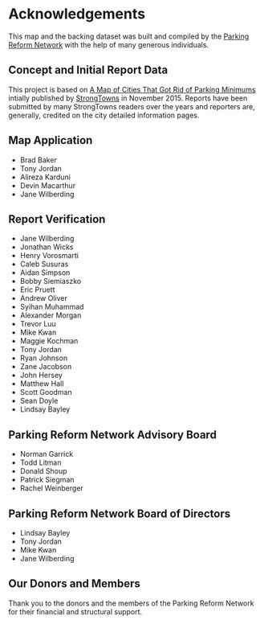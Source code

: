 # Acknowledgements

This map and the backing dataset was built and compiled by the [Parking Reform Network](https://parkingreform.org/) with the help of many generous individuals.

## Concept and Initial Report Data

This project is based on [A Map of Cities That Got Rid of Parking Minimums](https://www.strongtowns.org/journal/2015/11/18/a-map-of-cities-that-got-rid-of-parking-minimums) intially published by [StrongTowns](https://strongtowns.org) in November 2015. Reports have been submitted by many StrongTowns readers over the years and reporters are, generally, credited on the city detailed information pages.

## Map Application

- Brad Baker
- Tony Jordan
- Alireza Karduni
- Devin Macarthur
- Jane Wilberding

## Report Verification

- Jane Wilberding
- Jonathan Wicks
- Henry Vorosmarti
- Caleb Susuras
- Aidan Simpson
- Bobby Siemiaszko
- Eric Pruett
- Andrew Oliver
- Syihan Muhammad
- Alexander Morgan
- Trevor Luu
- Mike Kwan
- Maggie Kochman
- Tony Jordan
- Ryan Johnson
- Zane Jacobson
- John Hersey
- Matthew Hall
- Scott Goodman
- Sean Doyle
- Lindsay Bayley

## Parking Reform Network Advisory Board

- Norman Garrick
- Todd Litman
- Donald Shoup
- Patrick Siegman
- Rachel Weinberger

## Parking Reform Network Board of Directors

- Lindsay Bayley
- Tony Jordan
- Mike Kwan
- Jane Wilberding

## Our Donors and Members

Thank you to the donors and the members of the Parking Reform Network for their financial and structural support.



